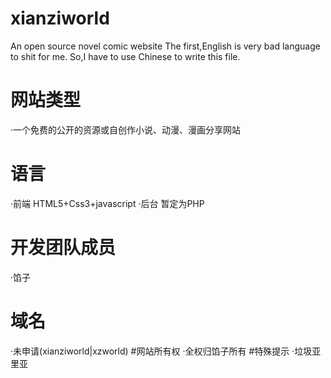 # xianziworld
An open source novel comic website
The first,English is very bad language to shit for me.
So,I have to use Chinese to write this file.
# 网站类型
·一个免费的公开的资源或自创作小说、动漫、漫画分享网站
# 语言
·前端 HTML5+Css3+javascript
·后台 暂定为PHP
# 开发团队成员
·馅子
# 域名
·未申请(xianziworld|xzworld)
#网站所有权
·全权归馅子所有
#特殊提示
·垃圾亚里亚
